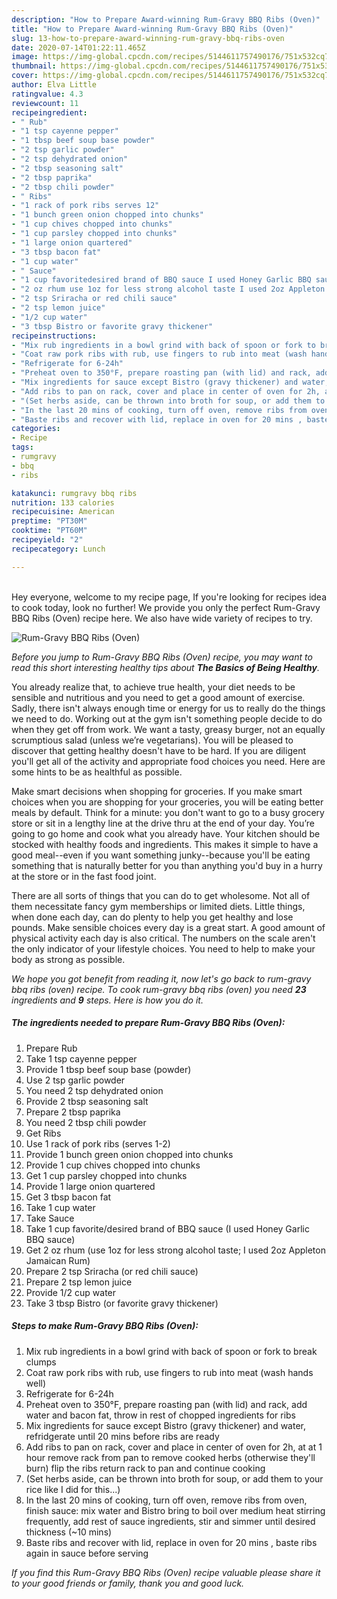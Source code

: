 ```yaml
---
description: "How to Prepare Award-winning Rum-Gravy BBQ Ribs (Oven)"
title: "How to Prepare Award-winning Rum-Gravy BBQ Ribs (Oven)"
slug: 13-how-to-prepare-award-winning-rum-gravy-bbq-ribs-oven
date: 2020-07-14T01:22:11.465Z
image: https://img-global.cpcdn.com/recipes/5144611757490176/751x532cq70/rum-gravy-bbq-ribs-oven-recipe-main-photo.jpg
thumbnail: https://img-global.cpcdn.com/recipes/5144611757490176/751x532cq70/rum-gravy-bbq-ribs-oven-recipe-main-photo.jpg
cover: https://img-global.cpcdn.com/recipes/5144611757490176/751x532cq70/rum-gravy-bbq-ribs-oven-recipe-main-photo.jpg
author: Elva Little
ratingvalue: 4.3
reviewcount: 11
recipeingredient:
- " Rub"
- "1 tsp cayenne pepper"
- "1 tbsp beef soup base powder"
- "2 tsp garlic powder"
- "2 tsp dehydrated onion"
- "2 tbsp seasoning salt"
- "2 tbsp paprika"
- "2 tbsp chili powder"
- " Ribs"
- "1 rack of pork ribs serves 12"
- "1 bunch green onion chopped into chunks"
- "1 cup chives chopped into chunks"
- "1 cup parsley chopped into chunks"
- "1 large onion quartered"
- "3 tbsp bacon fat"
- "1 cup water"
- " Sauce"
- "1 cup favoritedesired brand of BBQ sauce I used Honey Garlic BBQ sauce"
- "2 oz rhum use 1oz for less strong alcohol taste I used 2oz Appleton Jamaican Rum"
- "2 tsp Sriracha or red chili sauce"
- "2 tsp lemon juice"
- "1/2 cup water"
- "3 tbsp Bistro or favorite gravy thickener"
recipeinstructions:
- "Mix rub ingredients in a bowl grind with back of spoon or fork to break clumps"
- "Coat raw pork ribs with rub, use fingers to rub into meat (wash hands well)"
- "Refrigerate for 6-24h"
- "Preheat oven to 350°F, prepare roasting pan (with lid) and rack, add water and bacon fat, throw in rest of chopped ingredients for ribs"
- "Mix ingredients for sauce except Bistro (gravy thickener) and water, refridgerate until 20 mins before ribs are ready"
- "Add ribs to pan on rack, cover and place in center of oven for 2h, at at 1 hour remove rack from pan to remove cooked herbs (otherwise they&#39;ll burn) flip the ribs return rack to pan and continue cooking"
- "(Set herbs aside, can be thrown into broth for soup, or add them to your rice like I did for this...)"
- "In the last 20 mins of cooking, turn off oven, remove ribs from oven, finish sauce: mix water and Bistro bring to boil over medium heat stirring frequently, add rest of sauce ingredients, stir and simmer until desired thickness (~10 mins)"
- "Baste ribs and recover with lid, replace in oven for 20 mins , baste ribs again in sauce before serving"
categories:
- Recipe
tags:
- rumgravy
- bbq
- ribs

katakunci: rumgravy bbq ribs 
nutrition: 133 calories
recipecuisine: American
preptime: "PT30M"
cooktime: "PT60M"
recipeyield: "2"
recipecategory: Lunch

---
```

<br>
Hey everyone, welcome to my recipe page, If you're looking for recipes idea to cook today, look no further! We provide you only the perfect Rum-Gravy BBQ Ribs (Oven) recipe here. We also have wide variety of recipes to try.
<br>


![Rum-Gravy BBQ Ribs (Oven)](https://img-global.cpcdn.com/recipes/5144611757490176/751x532cq70/rum-gravy-bbq-ribs-oven-recipe-main-photo.jpg)

<i>Before you jump to Rum-Gravy BBQ Ribs (Oven) recipe, you may want to read this short interesting healthy tips about <strong>The Basics of Being Healthy</strong>.</i>

You already realize that, to achieve true health, your diet needs to be sensible and nutritious and you need to get a good amount of exercise. Sadly, there isn't always enough time or energy for us to really do the things we need to do. Working out at the gym isn't something people decide to do when they get off from work. We want a tasty, greasy burger, not an equally scrumptious salad (unless we’re vegetarians). You will be pleased to discover that getting healthy doesn't have to be hard. If you are diligent you'll get all of the activity and appropriate food choices you need. Here are some hints to be as healthful as possible.

Make smart decisions when shopping for groceries. If you make smart choices when you are shopping for your groceries, you will be eating better meals by default. Think for a minute: you don't want to go to a busy grocery store or sit in a lengthy line at the drive thru at the end of your day. You’re going to go home and cook what you already have. Your kitchen should be stocked with healthy foods and ingredients. This makes it simple to have a good meal--even if you want something junky--because you'll be eating something that is naturally better for you than anything you'd buy in a hurry at the store or in the fast food joint.

There are all sorts of things that you can do to get wholesome. Not all of them necessitate fancy gym memberships or limited diets. Little things, when done each day, can do plenty to help you get healthy and lose pounds. Make sensible choices every day is a great start. A good amount of physical activity each day is also critical. The numbers on the scale aren't the only indicator of your lifestyle choices. You need to help to make your body as strong as possible. 


<i>We hope you got benefit from reading it, now let's go back to rum-gravy bbq ribs (oven) recipe. To cook rum-gravy bbq ribs (oven) you need <strong>23</strong> ingredients and <strong>9</strong> steps. Here is how you do it.
</i>

##### The ingredients needed to prepare Rum-Gravy BBQ Ribs (Oven):

1. Prepare  Rub
1. Take 1 tsp cayenne pepper
1. Provide 1 tbsp beef soup base (powder)
1. Use 2 tsp garlic powder
1. You need 2 tsp dehydrated onion
1. Provide 2 tbsp seasoning salt
1. Prepare 2 tbsp paprika
1. You need 2 tbsp chili powder
1. Get  Ribs
1. Use 1 rack of pork ribs (serves 1-2)
1. Provide 1 bunch green onion chopped into chunks
1. Provide 1 cup chives chopped into chunks
1. Get 1 cup parsley chopped into chunks
1. Provide 1 large onion quartered
1. Get 3 tbsp bacon fat
1. Take 1 cup water
1. Take  Sauce
1. Take 1 cup favorite/desired brand of BBQ sauce (I used Honey Garlic BBQ sauce)
1. Get 2 oz rhum (use 1oz for less strong alcohol taste; I used 2oz Appleton Jamaican Rum)
1. Prepare 2 tsp Sriracha (or red chili sauce)
1. Prepare 2 tsp lemon juice
1. Provide 1/2 cup water
1. Take 3 tbsp Bistro (or favorite gravy thickener)


##### Steps to make Rum-Gravy BBQ Ribs (Oven):

1. Mix rub ingredients in a bowl grind with back of spoon or fork to break clumps
1. Coat raw pork ribs with rub, use fingers to rub into meat (wash hands well)
1. Refrigerate for 6-24h
1. Preheat oven to 350°F, prepare roasting pan (with lid) and rack, add water and bacon fat, throw in rest of chopped ingredients for ribs
1. Mix ingredients for sauce except Bistro (gravy thickener) and water, refridgerate until 20 mins before ribs are ready
1. Add ribs to pan on rack, cover and place in center of oven for 2h, at at 1 hour remove rack from pan to remove cooked herbs (otherwise they&#39;ll burn) flip the ribs return rack to pan and continue cooking
1. (Set herbs aside, can be thrown into broth for soup, or add them to your rice like I did for this...)
1. In the last 20 mins of cooking, turn off oven, remove ribs from oven, finish sauce: mix water and Bistro bring to boil over medium heat stirring frequently, add rest of sauce ingredients, stir and simmer until desired thickness (~10 mins)
1. Baste ribs and recover with lid, replace in oven for 20 mins , baste ribs again in sauce before serving


<i>If you find this Rum-Gravy BBQ Ribs (Oven) recipe valuable please share it to your good friends or family, thank you and good luck.</i>
